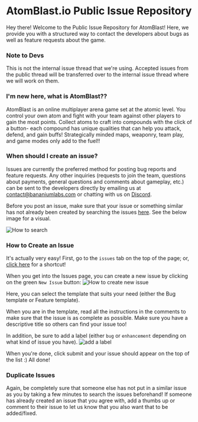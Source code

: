 # AtomBlast.io Public Issue Repository

Hey there! Welcome to the Public Issue Repository for AtomBlast! Here, we provide you with a structured way to contact the developers about bugs as well as feature requests about the game.

### Note to Devs
This is not the internal issue thread that we're using. Accepted issues from the public thread will be transferred over to the internal issue thread where we will work on them.

### I'm new here, what is AtomBlast??

AtomBlast is an online multiplayer arena game set at the atomic level. You control your own atom and fight with your team against other players to gain the most points. Collect atoms to craft into compounds with the click of a button- each compound has unique qualities that can help you attack, defend, and gain buffs! Strategically minded maps, weaponry, team play, and game modes only add to the fuel!!

### When should I create an issue?
Issues are currently the preferred method for posting bug reports and feature requests. Any other inquiries (requests to join the team, questions about payments, general questions and comments about gameplay, etc.) can be sent to the developers directly by emailing us at [contact@bananiumlabs.com](mailto:contact@bananiumlabs.com) or chatting with us on [Discord](https://discord.gg/quNZb3s).

Before you post an issue, make sure that your issue or something similar has not already been created by searching the issues [here](https://github.com/BananiumLabs/AtomBlastPublicIssues/issues). See the below image for a visual.

![How to search](https://cdn.discordapp.com/attachments/452625345481408512/476868555367776266/unknown.png)

### How to Create an Issue
It's actually very easy! First, go to the `issues` tab on the top of the page; or, [click here](https://github.com/BananiumLabs/AtomBlastPublicIssues/issues) for a shortcut!

When you get into the Issues page, you can create a new issue by clicking on the green `New Issue` button:
![How to create new issue](https://media.discordapp.net/attachments/452625345481408512/476868603069726727/unknown.png)

Here, you can select the template that suits your need (either the Bug template or Feature template).

When you are in the template, read all the instructions in the comments to make sure that the issue is as complete as possible. Make sure you have a descriptive title so others can find your issue too!

In addition, be sure to add a label (either `bug` or `enhancement` depending on what kind of issue you have).
![add a label](https://cdn.discordapp.com/attachments/452625345481408512/476874822287360020/unknown.png)

When you're done, click submit and your issue should appear on the top of the list :) All done!

### Duplicate Issues
Again, be completely sure that someone else has not put in a similar issue as you by taking a few minutes to search the issues beforehand! If someone has already created an issue that you agree with, add a thumbs up or comment to their issue to let us know that you also want that to be added/fixed.
